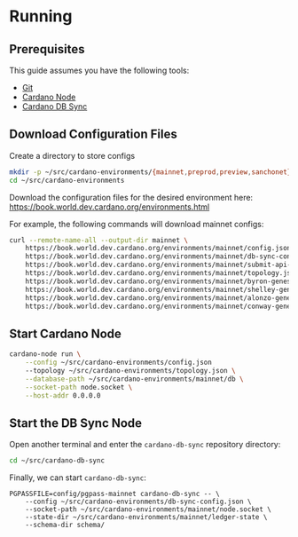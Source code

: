 # Running

## Prerequisites

This guide assumes you have the following tools:

 * [Git](https://git-scm.com/download)
 * [Cardano Node](https://github.com/input-output-hk/cardano-node-wiki/blob/main/docs/getting-started/install.md)
 * [Cardano DB Sync](installing.md)

## Download Configuration Files

Create a directory to store configs

```bash
mkdir -p ~/src/cardano-environments/{mainnet,preprod,preview,sanchonet}
cd ~/src/cardano-environments
```

Download the configuration files for the desired environment here:
https://book.world.dev.cardano.org/environments.html

For example, the following commands will download mainnet configs:
```bash
curl --remote-name-all --output-dir mainnet \
    https://book.world.dev.cardano.org/environments/mainnet/config.json \
    https://book.world.dev.cardano.org/environments/mainnet/db-sync-config.json \
    https://book.world.dev.cardano.org/environments/mainnet/submit-api-config.json \
    https://book.world.dev.cardano.org/environments/mainnet/topology.json \
    https://book.world.dev.cardano.org/environments/mainnet/byron-genesis.json \
    https://book.world.dev.cardano.org/environments/mainnet/shelley-genesis.json \
    https://book.world.dev.cardano.org/environments/mainnet/alonzo-genesis.json \
    https://book.world.dev.cardano.org/environments/mainnet/conway-genesis.json
```

## Start Cardano Node
```bash
cardano-node run \
    --config ~/src/cardano-environments/config.json
    --topology ~/src/cardano-environments/topology.json \
    --database-path ~/src/cardano-environments/mainnet/db \
    --socket-path node.socket \
    --host-addr 0.0.0.0 
```

## Start the DB Sync Node

Open another terminal and enter the `cardano-db-sync` repository directory:

```bash
cd ~/src/cardano-db-sync
```

Finally, we can start `cardano-db-sync`:

```
PGPASSFILE=config/pgpass-mainnet cardano-db-sync -- \
    --config ~/src/cardano-environments/db-sync-config.json \
    --socket-path ~/src/cardano-environments/mainnet/node.socket \
    --state-dir ~/src/cardano-environments/mainnet/ledger-state \
    --schema-dir schema/
```
